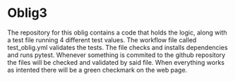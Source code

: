 # Oblig3
The repository for this oblig contains a code that holds the logic, along with a test file running 4 different test values. The workflow file called test_oblig.yml validates the tests. The file checks and installs dependencies and runs pytest. Whenever something is commited to the github repository the files will be checked and validated by said file. When everything works as intented there will be a green checkmark on the web page.
